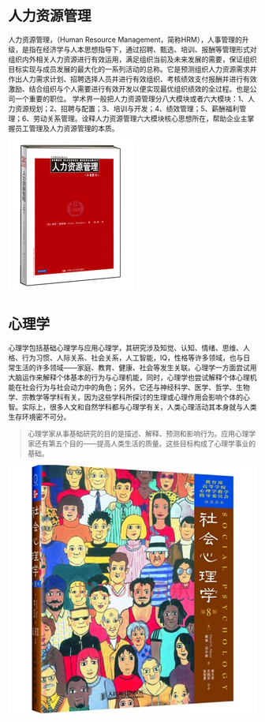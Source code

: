 # 人力资源管理

人力资源管理，（Human Resource Management，简称HRM），人事管理的升级，是指在经济学与人本思想指导下，通过招聘、甄选、培训、报酬等管理形式对组织内外相关人力资源进行有效运用，满足组织当前及未来发展的需要，保证组织目标实现与成员发展的最大化的一系列活动的总称。它是预测组织人力资源需求并作出人力需求计划、招聘选择人员并进行有效组织、考核绩效支付报酬并进行有效激励、结合组织与个人需要进行有效开发以便实现最优组织绩效的全过程。也是公司一个重要的职位。
学术界一般把人力资源管理分八大模块或者六大模块：1、人力资源规划；2、招聘与配置；3、培训与开发；4、绩效管理；5、薪酬福利管理；6、劳动关系管理。诠释人力资源管理六大模块核心思想所在，帮助企业主掌握员工管理及人力资源管理的本质。

![](hrm.jpg)


# 心理学

心理学包括基础心理学与应用心理学，其研究涉及知觉、认知、情绪、思维、人格、行为习惯、人际关系、社会关系，人工智能，IQ，性格等许多领域，也与日常生活的许多领域——家庭、教育、健康、社会等发生关联。心理学一方面尝试用大脑运作来解释个体基本的行为与心理机能，同时，心理学也尝试解释个体心理机能在社会行为与社会动力中的角色；另外，它还与神经科学、医学、哲学、生物学、宗教学等学科有关，因为这些学科所探讨的生理或心理作用会影响个体的心智。实际上，很多人文和自然学科都与心理学有关，人类心理活动其本身就与人类生存环境密不可分。

> 心理学家从事基础研究的目的是描述、解释、预测和影响行为。应用心理学家还有第五个目的——提高人类生活的质量。这些目标构成了心理学事业的基础。

![](psy.jpg)